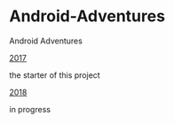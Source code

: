 # Android-Adventures
Android Adventures

[2017](2017/README.md)

the starter of this project

[2018](2018/README.md)

in progress
